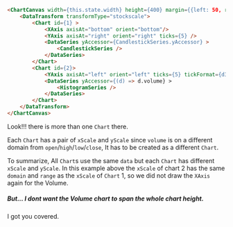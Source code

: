 
```html
<ChartCanvas width={this.state.width} height={400} margin={{left: 50, right: 50, top:10, bottom: 30}} data={data}>
	<DataTransform transformType="stockscale">
		<Chart id={1} >
			<XAxis axisAt="bottom" orient="bottom"/>
			<YAxis axisAt="right" orient="right" ticks={5} />
			<DataSeries yAccessor={CandlestickSeries.yAccessor} >
				<CandlestickSeries />
			</DataSeries>
		</Chart>
		<Chart id={2}>
			<YAxis axisAt="left" orient="left" ticks={5} tickFormat={d3.format("s")}/>
			<DataSeries yAccessor={(d) => d.volume} >
				<HistogramSeries />
			</DataSeries>
		</Chart>
	</DataTransform>
</ChartCanvas>
```

Look!!! there is more than one `Chart` there.

Each `Chart` has a pair of `xScale` and `yScale` since `volume` is on a different domain from `open`/`high`/`low`/`close`, It has to be created as a different `Chart`.

To summarize, All `Chart`s use the same `data` but each `Chart` has different `xScale` and `yScale`. In this example above the `xScale` of chart 2 has the same `domain` and `range` as the `xScale` of `Chart` 1, so we did not draw the `XAxis` again for the Volume.

##### But... I dont want the Volume chart to span the whole chart height.

I got you covered.